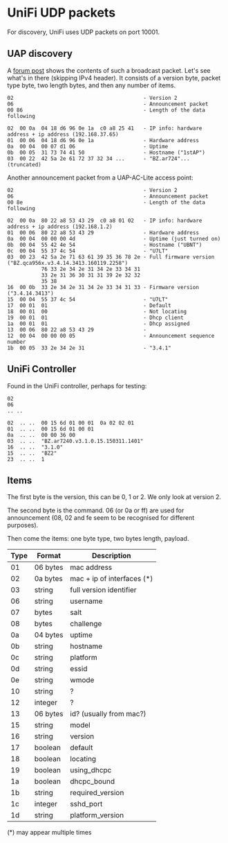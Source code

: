 # UniFi UDP packets

For discovery, UniFi uses UDP packets on port 10001.

## UAP discovery

A [forum post](https://community.ubnt.com/t5/UniFi-Wireless/Turn-off-UPD-Broadcast/m-p/1321218#M115798)
shows the contents of such a broadcast packet. Let's see what's in there (skipping IPv4 header). It
consists of a version byte, packet type byte, two length bytes, and then any number of items.

    02                                          - Version 2
    06                                          - Announcement packet
    00 86                                       - Length of the data following

    02  00 0a  04 18 d6 96 0e 1a  c0 a8 25 41   - IP info: hardware address + ip address (192.168.37.65)
    01  00 06  04 18 d6 96 0e 1a                - Hardware address
    0a  00 04  00 07 d1 06                      - Uptime
    0b  00 05  31 73 74 41 50                   - Hostname ("1stAP")
    03  00 22  42 5a 2e 61 72 37 32 34 ...      - "BZ.ar724"... (truncated)

Another announcement packet from a UAP-AC-Lite access point:

    02                                          - Version 2
    06                                          - Announcement packet
    00 8e                                       - Length of the data following
    
    02  00 0a  80 22 a8 53 43 29  c0 a8 01 02   - IP info: hardware address + ip address (192.168.1.2)
    01  00 06  80 22 a8 53 43 29                - Hardware address
    0a  00 04  00 00 00 4d                      - Uptime (just turned on)
    0b  00 04  55 42 4e 54                      - Hostname ("UBNT")
    0c  00 04  55 37 4c 54                      - "U7LT"
    03  00 23  42 5a 2e 71 63 61 39 35 36 78 2e - Full firmware version ("BZ.qca956x.v3.4.14.3413.160119.2258")
               76 33 2e 34 2e 31 34 2e 33 34 31
               33 2e 31 36 30 31 31 39 2e 32 32
               35 38
    16  00 0b  33 2e 34 2e 31 34 2e 33 34 31 33 - Firmware version ("3.4.14.3413")
    15  00 04  55 37 4c 54                      - "U7LT"
    17  00 01  01                               - Default
    18  00 01  00                               - Not locating
    19  00 01  01                               - Dhcp client
    1a  00 01  01                               - Dhcp assigned
    13  00 06  80 22 a8 53 43 29                -
    12  00 04  00 00 00 05                      - Announcement sequence number
    1b  00 05  33 2e 34 2e 31                   - "3.4.1"



## UniFi Controller

Found in the UniFi controller, perhaps for testing:

    02
    06
    .. ..
    
    02  .. ..  00 15 6d 01 00 01  0a 02 02 01
    01  .. ..  00 15 6d 01 00 01
    0a  .. ..  00 00 36 00
    03  .. ..  "BZ.ar7240.v3.1.0.15.150311.1401"
    16  .. ..  "3.1.0"
    15  .. ..  "BZ2"
    23  .. ..  1


## Items

The first byte is the version, this can be 0, 1 or 2. We only look at version 2.

The second byte is the command. 06 (or 0a or ff) are used for announcement
(08, 02 and fe seem to be recognised for different purposes).

Then come the items: one byte type, two bytes length, payload.

 Type |  Format  | Description
 ---- | -------- | -------------
  01  | 06 bytes | mac address
  02  | 0a bytes | mac + ip of interfaces (*)
  03  | string   | full version identifier
  06  | string   | username
  07  | bytes    | salt
  08  | bytes    | challenge
  0a  | 04 bytes | uptime
  0b  | string   | hostname
  0c  | string   | platform
  0d  | string   | essid
  0e  | string   | wmode
  10  | string   | ?
  12  | integer  | ?
  13  | 06 bytes | id? (usually from mac?)
  15  | string   | model
  16  | string   | version
  17  | boolean  | default
  18  | boolean  | locating
  19  | boolean  | using_dhcpc
  1a  | boolean  | dhcpc_bound
  1b  | string   | required_version
  1c  | integer  | sshd_port
  1d  | string   | platform_version

(*) may appear multiple times


